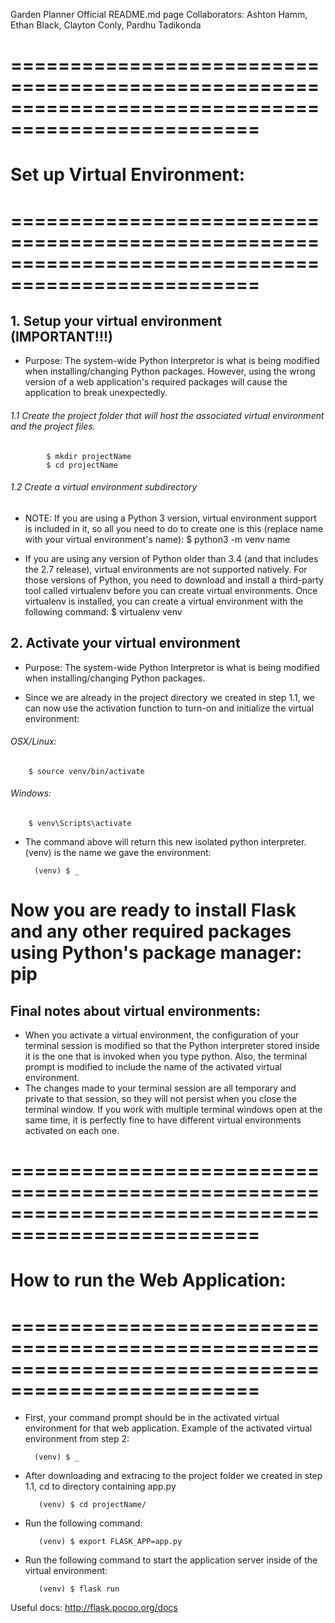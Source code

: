 Garden Planner Official README.md page
Collaborators: Ashton Hamm, Ethan Black, Clayton Conly, Pardhu Tadikonda

===================================================================================================
===================================================================================================
#					Set up Virtual Environment:
===================================================================================================
===================================================================================================

## 1. Setup your virtual environment (IMPORTANT!!!)
- Purpose: The system-wide Python Interpretor is what is being modified when installing/changing Python packages. 
However, using the wrong version of a web application's required packages will cause the application 
to break unexpectedly.

######	1.1 Create the project folder that will host the associated virtual environment and the project files.
			$ mkdir projectName
			$ cd projectName

######	1.2 Create a virtual environment subdirectory 
- NOTE:  If you are using a Python 3 version, virtual environment support is included in it, so all you 
need to do to create one is this (replace name with your virtual environment's name):
			$ python3 -m venv name

- If you are using any version of Python older than 3.4 (and that includes the 2.7 release), virtual 
environments are not supported natively. For those versions of Python, you need to download and 
install a third-party tool called virtualenv before you can create virtual environments. Once 
virtualenv is installed, you can create a virtual environment with the following command:
			$ virtualenv venv

## 2. Activate your virtual environment
- Purpose: The system-wide Python Interpretor is what is being modified when installing/changing Python packages. 

- Since we are already in the project directory we created in step 1.1, we can now use the activation function 
to turn-on and initialize the virtual environment:

######	OSX/Linux:	

		$ source venv/bin/activate
######	 Windows:	

		$ venv\Scripts\activate

- The command above will return this new isolated python interpreter. (venv) is the name we gave the environment:
		  
		(venv) $ _

# Now you are ready to install Flask and any other required packages using Python's package manager: pip


## Final notes about virtual environments:
- When you activate a virtual environment, the configuration of your terminal session is modified so that the Python interpreter 
stored inside it is the one that is invoked when you type python. Also, the terminal prompt is modified to include the name of 
the activated virtual environment. 
- The changes made to your terminal session are all temporary and private to that session, so 
they will not persist when you close the terminal window. If you work with multiple terminal windows open at the same time, it 
is perfectly fine to have different virtual environments activated on each one.

===================================================================================================
===================================================================================================
#				How to run the Web Application:
===================================================================================================
===================================================================================================

- First, your command prompt should be in the activated virtual environment for that web application. 
  Example of the activated virtual environment  from step 2:

		(venv) $ _


- After downloading and extracing to the project folder we created in step 1.1, cd to directory containing app.py

		 (venv) $ cd projectName/

- Run the following command:

		 (venv) $ export FLASK_APP=app.py

- Run the following command to start the application server inside of the virtual environment:

		 (venv) $ flask run

Useful docs:
http://flask.pocoo.org/docs
